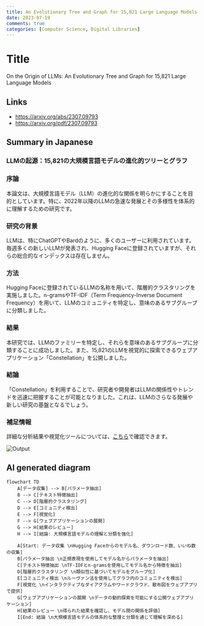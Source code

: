```yaml
---
title: An Evolutionary Tree and Graph for 15,821 Large Language Models
date: 2023-07-19
comments: true
categories: [Computer Science, Digital Libraries]
---
```


# Title
On the Origin of LLMs: An Evolutionary Tree and Graph for 15,821 Large Language Models

## Links
- <https://arxiv.org/abs/2307.09793>
- <https://arxiv.org/pdf/2307.09793>

## Summary in Japanese
### LLMの起源：15,821の大規模言語モデルの進化的ツリーとグラフ
### 序論
本論文は、大規模言語モデル（LLM）の進化的な関係を明らかにすることを目的としています。特に、2022年以降のLLMの急速な発展とその多様性を体系的に理解するための研究です。

### 研究の背景
LLMは、特にChatGPTやBardのように、多くのユーザーに利用されています。毎週多くの新しいLLMが発表され、Hugging Faceに登録されていますが、それらの総合的なインデックスは存在しません。

### 方法
Hugging Faceに登録されているLLMの名称を用いて、階層的クラスタリングを実施しました。n-gramsやTF-IDF（Term Frequency-Inverse Document Frequency）を用いて、LLMのコミュニティを特定し、意味のあるサブグループに分類しました。

### 結果
本研究では、LLMのファミリーを特定し、それらを意味のあるサブグループに分類することに成功しました。また、15,821のLLMを視覚的に探索できるウェブアプリケーション「Constellation」を公開しました。

### 結論
「Constellation」を利用することで、研究者や開発者はLLMの関係性やトレンドを迅速に把握することが可能となりました。これは、LLMのさらなる発展や新しい研究の基盤となるでしょう。

### 補足情報
詳細な分析結果や視覚化ツールについては、[こちら](https://constellation.sites.stanford.edu)で確認できます。

![Output](https://constellation.sites.stanford.edu/sites/g/files/sbiybj29536/files/styles/card_1900x950/public/media/image/high_res_image-min_0.png?h=07184d4b&itok=101XVkZ-)


## AI generated diagram
```mermaid
flowchart TD
    A[データ収集] --> B[パラメータ抽出]
    B --> C[テキスト特徴抽出]
    C --> D[階層的クラスタリング]
    D --> E[コミュニティ検出]
    E --> F[視覚化]
    F --> G[ウェブアプリケーションの展開]
    G --> H[結果のレビュー]
    H --> I[結論: 大規模言語モデルの理解と分類を強化]

    A[Start: データ収集 \nHugging Faceからのモデル名、ダウンロード数、いいね数の収集]
    B[パラメータ抽出 \n正規表現を使用してモデル名からパラメータを抽出]
    C[テキスト特徴抽出 \nTF-IDFとn-gramsを使用してモデル名から特徴を抽出]
    D[階層的クラスタリング \n類似性に基づいてモデルをグループ化]
    E[コミュニティ検出 \nルーヴァン法を使用してグラフ内のコミュニティを検出]
    F[視覚化 \nインタラクティブなダイアグラムやワードクラウド、散布図をウェブアプリで提供]
    G[ウェブアプリケーションの展開 \nデータの動的探索を可能にする公開ウェブアプリケーション]
    H[結果のレビュー \n得られた結果を確認し、モデル間の関係を評価]
    I[End: 結論 \n大規模言語モデルの体系的な整理と分類を通じて理解を深める]
```
